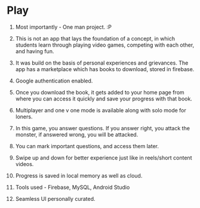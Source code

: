 # Play
1. Most importantly - One man project. :P

2. This is not an app that lays the foundation of a concept, in which students learn through playing video games, competing with each other, and having fun.

4. It was build on the basis of personal experiences and grievances. The app has a marketplace which has books to download, stored in firebase.

5. Google authentication enabled.
   
6. Once you download the book, it gets added to your home page from where you can access it quickly and save your progress with that book.

7. Multiplayer and one v one mode is available along with solo mode for loners.
   
8. In this game, you answer questions. If you answer right, you attack the monster, if answered wrong, you will be attacked.
   
9. You can mark important questions, and access them later.
   
10. Swipe up and down for better experience just like in reels/short content videos.

11. Progress is saved in local memory as well as cloud.

12. Tools used -  Firebase, MySQL, Android Studio

13. Seamless UI personally curated.
